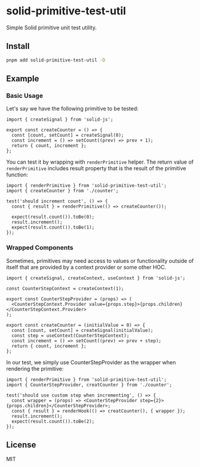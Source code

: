 # solid-primitive-test-util

Simple Solid primitive unit test utility.

## Install

```bash
pnpm add solid-primitive-test-util -D
```

## Example

### Basic Usage

Let's say we have the following primitive to be tested:

```tsx
import { createSignal } from 'solid-js';

export const createCounter = () => {
  const [count, setCount] = createSignal(0);
  const increment = () => setCount((prev) => prev + 1);
  return { count, increment };
};
```

You can test it by wrapping with `renderPrimitive` helper. The return value of `renderPrimitive` includes result property that is the result of the primitive function:

```tsx
import { renderPrimitive } from 'solid-primitive-test-util';
import { createCounter } from './counter';

test('should increment count', () => {
  const { result } = renderPrimitive(() => createCounter());

  expect(result.count()).toBe(0);
  result.increment();
  expect(result.count()).toBe(1);
});
```

### Wrapped Components

Sometimes, primitives may need access to values or functionality outside of itself that are provided by a context provider or some other HOC.

```tsx
import { createSignal, createContext, useContext } from 'solid-js';

const CounterStepContext = createContext(1);

export const CounterStepProvider = (props) => (
  <CounterStepContext.Provider value={props.step}>{props.children}</CounterStepContext.Provider>
);

export const createCounter = (initialValue = 0) => {
  const [count, setCount] = createSignal(initialValue);
  const step = useContext(CounterStepContext);
  const increment = () => setCount((prev) => prev + step);
  return { count, increment };
};
```

In our test, we simply use CounterStepProvider as the wrapper when rendering the primitive:

```tsx
import { renderPrimitive } from 'solid-primitive-test-util';
import { CounterStepProvider, creatCounter } from './counter';

test('should use custom step when incrementing', () => {
  const wrapper = (props) => <CounterStepProvider step={2}>{props.children}</CounterStepProvider>;
  const { result } = renderHook(() => creatCounter(), { wrapper });
  result.increment();
  expect(result.count()).toBe(2);
});
```

## License

MIT
